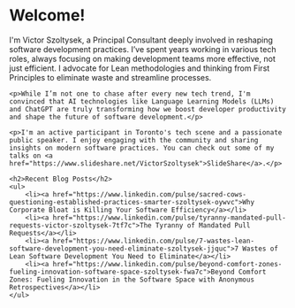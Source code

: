 <div class="container">
    <h1>Welcome!</h1>
    <p>I'm Victor Szoltysek, a Principal Consultant deeply involved in reshaping software development practices. I’ve spent years working in various tech roles, always focusing on making development teams more effective, not just efficient. I advocate for Lean methodologies and thinking from First Principles to eliminate waste and streamline processes.</p>

    <p>While I’m not one to chase after every new tech trend, I'm convinced that AI technologies like Language Learning Models (LLMs) and ChatGPT are truly transforming how we boost developer productivity and shape the future of software development.</p>

    <p>I'm an active participant in Toronto's tech scene and a passionate public speaker. I enjoy engaging with the community and sharing insights on modern software practices. You can check out some of my talks on <a href="https://www.slideshare.net/VictorSzoltysek">SlideShare</a>.</p>

    <h2>Recent Blog Posts</h2>
    <ul>
        <li><a href="https://www.linkedin.com/pulse/sacred-cows-questioning-established-practices-smarter-szoltysek-oywvc">Why Corporate Bloat is Killing Your Software Efficiency</a></li>
        <li><a href="https://www.linkedin.com/pulse/tyranny-mandated-pull-requests-victor-szoltysek-7tf7c">The Tyranny of Mandated Pull Requests</a></li>
        <li><a href="https://www.linkedin.com/pulse/7-wastes-lean-software-development-you-need-eliminate-szoltysek-jjquc">7 Wastes of Lean Software Development You Need to Eliminate</a></li>
        <li><a href="https://www.linkedin.com/pulse/beyond-comfort-zones-fueling-innovation-software-space-szoltysek-fwa7c">Beyond Comfort Zones: Fueling Innovation in the Software Space with Anonymous Retrospectives</a></li>
    </ul>
</div>
